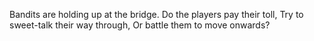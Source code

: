 Bandits are holding up at the bridge.
Do the players pay their toll, 
Try to sweet-talk their way through, 
Or battle them to move onwards?